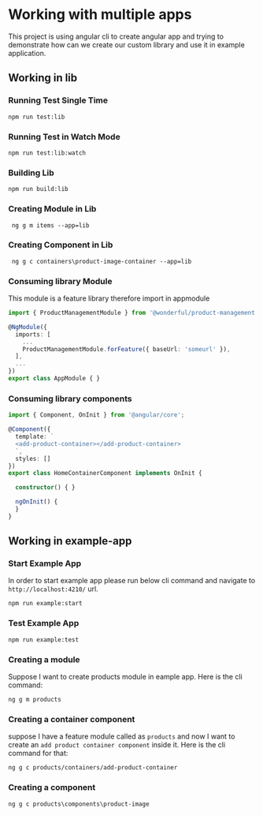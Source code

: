 # Working with multiple apps

This project is using angular cli to create angular app and trying to demonstrate how can we create our custom library and use it in example application.

## Working in lib

### Running Test Single Time

```
npm run test:lib
```

### Running Test in Watch Mode
```
npm run test:lib:watch
```

### Building Lib

```
npm run build:lib
```

### Creating Module in Lib

```
 ng g m items --app=lib
```

### Creating Component in Lib

```
 ng g c containers\product-image-container --app=lib
```

### Consuming library Module

This module is a feature library therefore import in appmodule 

```typescript
import { ProductManagementModule } from '@wonderful/product-management';

@NgModule({
  imports: [
    ...
    ProductManagementModule.forFeature({ baseUrl: 'someurl' }),
  ],
  ...
})
export class AppModule { }
```

### Consuming library components

```typescript
import { Component, OnInit } from '@angular/core';

@Component({
  template: `
  <add-product-container></add-product-container>
  `,
  styles: []
})
export class HomeContainerComponent implements OnInit {

  constructor() { }

  ngOnInit() {
  }
}

```


## Working in example-app

### Start Example App

In order to start example app please run below cli command and navigate to `http://localhost:4210/` url.
```
npm run example:start
```

### Test Example App

```
npm run example:test
```

### Creating a module

Suppose I want to create products module in eample app. Here is the cli command:

```
ng g m products
```

### Creating a container component

suppose I have a feature module called as `products` and now I want to create an `add product container component` inside it. Here is the cli command for that:

```
ng g c products/containers/add-product-container 
```

### Creating a component

```
ng g c products\components\product-image
```
